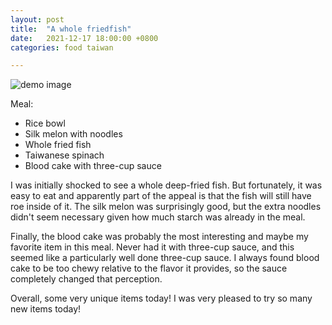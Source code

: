 ```yaml
---
layout: post
title:  "A whole friedfish"
date:   2021-12-17 18:00:00 +0800
categories: food taiwan

---
```


![demo image](/assets/taiwan_2021/quarantine_day0_food.jpeg)

Meal:
* Rice bowl
* Silk melon with noodles
* Whole fried fish
* Taiwanese spinach
* Blood cake with three-cup sauce

I was initially shocked to see a whole deep-fried fish. But fortunately, it was easy to
eat and apparently part of the appeal is that the fish will still have roe inside of it.
The silk melon was surprisingly good, but the extra noodles didn't seem necessary given
how much starch was already in the meal.

Finally, the blood cake was probably the most interesting and maybe my favorite item in
this meal. Never had it with three-cup sauce, and this seemed like a particularly well
done three-cup sauce. I always found blood cake to be too chewy relative to the flavor
it provides, so the sauce completely changed that perception.

Overall, some very unique items today! I was very pleased to try so many new items
today!